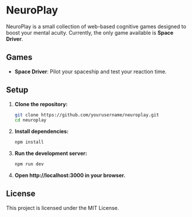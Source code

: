 # NeuroPlay

NeuroPlay is a small collection of web-based cognitive games designed to boost your mental acuity. Currently, the only game available is **Space Driver**.

## Games

- **Space Driver**: Pilot your spaceship and test your reaction time.

## Setup

1. **Clone the repository:**

    ```bash
    git clone https://github.com/yourusername/neuroplay.git
    cd neuroplay
    ```

2. **Install dependencies:**

    ```bash
    npm install
    ```

3. **Run the development server:**

    ```bash
    npm run dev
    ```

4. **Open http://localhost:3000 in your browser.**

## License

This project is licensed under the MIT License.
